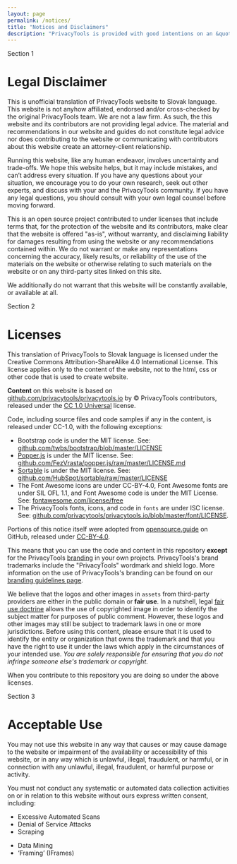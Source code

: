 ```yaml
---
layout: page
permalink: /notices/
title: "Notices and Disclaimers"
description: "PrivacyTools is provided with good intentions on an &quot;as-is&quot; basis, without warranty, and disclaiming liability for damages."
---
```


<span class="badge badge-secondary mt-5">Section 1</span>
# Legal Disclaimer

<span class="lead">This is unofficial translation of PrivacyTools website to Slovak language. This website is not anyhow affiliated, endorsed and/or cross-checked by the original PrivacyTools team. We are not a law firm. As such, the this website and its contributors are not providing legal advice. The material and recommendations in our website and guides do not constitute legal advice nor does contributing to the website or communicating with contributors about this website create an attorney-client relationship.
 </span>

Running this website, like any human endeavor, involves uncertainty and trade-offs. We hope this website helps, but it may include mistakes, and can’t address every situation. If you have any questions about your situation, we encourage you to do your own research, seek out other experts, and discuss with your and the PrivacyTools community. If you have any legal questions, you should consult with your own legal counsel before moving forward.

This is an open source project contributed to under licenses that include terms that, for the protection of the website and its contributors, make clear that the website is offered "as-is", without warranty, and disclaiming liability for damages resulting from using the website or any recommendations contained within. We do not warrant or make any representations concerning the accuracy, likely results, or reliability of the use of the materials on the website or otherwise relating to such materials on the website or on any third-party sites linked on this site.

We additionally do not warrant that this website will be constantly available, or available at all.

<span class="badge badge-secondary mt-5">Section 2</span>
# Licenses

<span class="lead">This translation of PrivacyTools to Slovak language is licensed under the Creative Commons Attribution-ShareAlike 4.0 International License. This license applies only to the content of the website, not to the html, css or other code that is used to create website.</span>

**Content** on this website is based on [github.com/privacytools/privacytools.io](https://github.com/privacytools/privacytools.io) by &copy; PrivacyTools contributors, released under the [CC 1.0 Universal](https://github.com/privacytools/privacytools.io/blob/master/LICENSE.txt) license.

Code, including source files and code samples if any in the content, is released under CC-1.0, with the following exceptions:

- Bootstrap code is under the MIT license. See: [github.com/twbs/bootstrap/blob/master/LICENSE](https://github.com/twbs/bootstrap/blob/master/LICENSE)
- [Popper.js](https://github.com/privacytools/privacytools.io/blob/master/assets/js/popper.min.js) is under the MIT license. See: [github.com/FezVrasta/popper.js/raw/master/LICENSE.md](https://github.com/FezVrasta/popper.js/raw/master/LICENSE.md)
- [Sortable](https://github.com/privacytools/privacytools.io/blob/master/assets/js/sortable.min.js) is under the MIT license. See: [github.com/HubSpot/sortable/raw/master/LICENSE](https://github.com/HubSpot/sortable/raw/master/LICENSE)
- The Font Awesome icons are under CC-BY-4.0, Font Awesome fonts are under SIL OFL 1.1, and Font Awesome code is under the MIT License. See: [fontawesome.com/license/free](https://fontawesome.com/license/free)
- The PrivacyTools fonts, icons, and code in `fonts` are under ISC license. See: [github.com/privacytools/privacytools.io/blob/master/font/LICENSE](https://github.com/privacytools/privacytools.io/blob/master/font/LICENSE).

Portions of this notice itself were adopted from [opensource.guide](https://github.com/github/opensource.guide/blob/master/notices.md) on GitHub, released under [CC-BY-4.0](https://github.com/github/opensource.guide/blob/master/LICENSE).

This means that you can use the code and content in this repository **except** for the PrivacyTools [branding](https://github.com/privacytools/brand) in your own projects. PrivacyTools's brand trademarks include the "PrivacyTools" wordmark and shield logo. More information on the use of PrivacyTools's branding can be found on our [branding guidelines page](https://github.com/privacytools/brand).

We believe that the logos and other images in `assets` from third-party providers are either in the public domain or **fair use**. In a nutshell, legal [fair use doctrine](https://en.wikipedia.org/wiki/Fair_use) allows the use of copyrighted image in order to identify the subject matter for purposes of public comment. However, these logos and other images may still be subject to trademark laws in one or more jurisdictions. Before using this content, please ensure that it is used to identify the entity or organization that owns the trademark and that you have the right to use it under the laws which apply in the circumstances of your intended use. *You are solely responsible for ensuring that you do not infringe someone else's trademark or copyright.*

When you contribute to this repository you are doing so under the above licenses.

<span class="badge badge-secondary mt-5">Section 3</span>
# Acceptable Use

<span class="lead">You may not use this website in any way that causes or may cause damage to the website or impairment of the availability or accessibility of this website, or in any way which is unlawful, illegal, fraudulent, or harmful, or in connection with any unlawful, illegal, fraudulent, or harmful purpose or activity.</span>

You must not conduct any systematic or automated data collection activities on or in relation to this website without ours express written consent, including:

* Excessive Automated Scans
* Denial of Service Attacks
* Scraping
- Data Mining
- ‘Framing’ (IFrames)

<!--We take the security of our website, infrastructure, and services very seriously. Our [SECURITY.md](https://github.com/privacytools/.github/blob/master/SECURITY.md) document outlines responsible disclosure guidelines and other security-related information.-->
